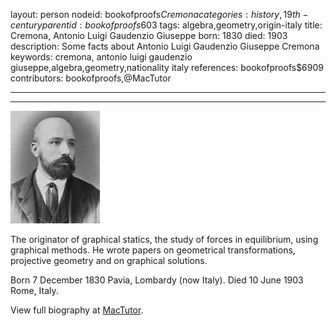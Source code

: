 layout: person
nodeid: bookofproofs$Cremona
categories: history,19th-century
parentid: bookofproofs$603
tags: algebra,geometry,origin-italy
title: Cremona, Antonio Luigi Gaudenzio Giuseppe
born: 1830
died: 1903
description: Some facts about Antonio Luigi Gaudenzio Giuseppe Cremona
keywords: cremona, antonio luigi gaudenzio giuseppe,algebra,geometry,nationality italy
references: bookofproofs$6909
contributors: bookofproofs,@MacTutor

---


---

![Cremona.jpg](https://github.com/bookofproofs/bookofproofs.github.io/blob/main/_sources/_assets/images/portraits/Cremona.jpg?raw=true)

The originator of graphical statics, the study of forces in equilibrium, using graphical methods. He wrote papers on geometrical transformations, projective geometry and on graphical solutions.

Born 7 December 1830 Pavia, Lombardy (now Italy). Died 10 June 1903 Rome, Italy.


View full biography at [MacTutor](https://mathshistory.st-andrews.ac.uk/Biographies/Cremona/).
